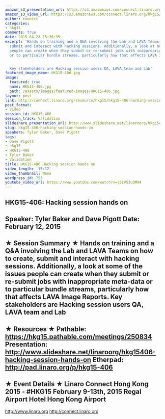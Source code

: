 ```yaml
---
amazon_s3_presentation_url: https://s3.amazonaws.com/connect.linaro.org/hkg15/Videos/02-12-Thursday/HKG15-406.pdf
amazon_s3_video_url: https://s3.amazonaws.com/connect.linaro.org/hkg15/Videos/02-12-Thursday/HKG15-406+Hacking+session+hands+on.mp4
author: connect
categories:
- hkg15
comments: true
date: 2015-04-23 15:36:35
excerpt: 'Hands on training and a Q&A involving the Lab and LAVA Teams on how to create,
  submit and interact with hacking sessions. Additionally, a look at some of the issues
  people can create when they submit or re-submit jobs with inappropriate meta-data
  or to particular bundle streams, particularly how that affects LAVA Image Reports.


  Key stakeholders are Hacking session users QA, LAVA team and Lab'
featured_image_name: HKG15-406.jpg
image:
  featured: true
  name: HKG15-406.jpg
  path: /assets/images/featured-images/HKG15-406.jpg
layout: post
link: http://connect.linaro.org/resource/hkg15/hkg15-406-hacking-session-hands-on/
post_format:
- Video
session_id: HKG15-406
session_track: Validation
slideshare_presentation_url: http://www.slideshare.net/linaroorg/hkg15406-hacking-session-hands-on
slug: hkg15-406-hacking-session-hands-on
speakers: Tyler Baker, Dave Pigott
tags:
- Dave Pigott
- hkg15
- HKG15-406
- Tyler Baker
- Validation
title: HKG15-406 Hacking session hands on
video_length: '15:12'
video_thumbnail: None
wordpress_id: 753
youtube_video_url: https://www.youtube.com/watch?v=j5IV5Iu3MX4
---
```


HKG15-406: Hacking session hands on 
--------------------------------------------------- 
Speaker: Tyler Baker and Dave Pigott 
Date: February 12, 2015 
--------------------------------------------------- 
★ Session Summary ★ 
Hands on training and a Q&A involving the Lab and LAVA Teams on how to create, submit and interact with hacking sessions. Additionally, a look at some of the issues people can create when they submit or re-submit jobs with inappropriate meta-data or to particular bundle streams, particularly how that affects LAVA Image Reports. Key stakeholders are Hacking session users QA, LAVA team and Lab 
-------------------------------------------------- 
★ Resources ★ 
Pathable: https://hkg15.pathable.com/meetings/250834 
Presentation: http://www.slideshare.net/linaroorg/hkg15406-hacking-session-hands-on 
Etherpad: http://pad.linaro.org/p/hkg15-406 
--------------------------------------------------- 
★ Event Details ★ 
Linaro Connect Hong Kong 2015 - #HKG15 
February 9-13th, 2015 
Regal Airport Hotel Hong Kong Airport 
--------------------------------------------------- 
http://www.linaro.org 
http://connect.linaro.org